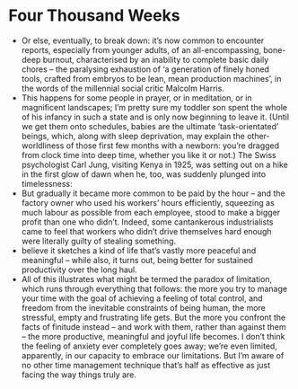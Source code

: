 # Four Thousand Weeks
- Or else, eventually, to break down: it’s now common to encounter reports, especially from younger adults, of an all-encompassing, bone-deep burnout, characterised by an inability to complete basic daily chores – the paralysing exhaustion of ‘a generation of finely honed tools, crafted from embryos to be lean, mean production machines’, in the words of the millennial social critic Malcolm Harris.
- This happens for some people in prayer, or in meditation, or in magnificent landscapes; I’m pretty sure my toddler son spent the whole of his infancy in such a state and is only now beginning to leave it. (Until we get them onto schedules, babies are the ultimate ‘task-orientated’ beings, which, along with sleep deprivation, may explain the other-worldliness of those first few months with a newborn: you’re dragged from clock time into deep time, whether you like it or not.) The Swiss psychologist Carl Jung, visiting Kenya in 1925, was setting out on a hike in the first glow of dawn when he, too, was suddenly plunged into timelessness:
- But gradually it became more common to be paid by the hour – and the factory owner who used his workers’ hours efficiently, squeezing as much labour as possible from each employee, stood to make a bigger profit than one who didn’t. Indeed, some cantankerous industrialists came to feel that workers who didn’t drive themselves hard enough were literally guilty of stealing something.
- believe it sketches a kind of life that’s vastly more peaceful and meaningful – while also, it turns out, being better for sustained productivity over the long haul.
- All of this illustrates what might be termed the paradox of limitation, which runs through everything that follows: the more you try to manage your time with the goal of achieving a feeling of total control, and freedom from the inevitable constraints of being human, the more stressful, empty and frustrating life gets. But the more you confront the facts of finitude instead – and work with them, rather than against them – the more productive, meaningful and joyful life becomes. I don’t think the feeling of anxiety ever completely goes away; we’re even limited, apparently, in our capacity to embrace our limitations. But I’m aware of no other time management technique that’s half as effective as just facing the way things truly are.
